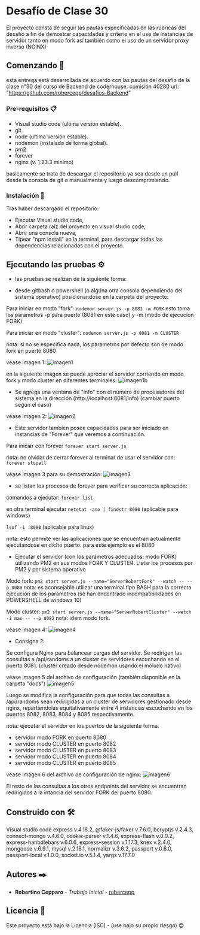 # Desafío de Clase 30

El proyecto consta de seguir las pautas especificadas en las rúbricas del desafío a fin de demostrar capacidades y criterio en el uso de instancias de servidor tanto en modo fork así también como el uso de un servidor proxy inverso (NGINX)

## Comenzando 🚀

esta entrega está desarrollada de acuerdo con las pautas del desafío de la clase n°30 del curso de Backend de coderhouse. comisión 40280
url: "https://github.com/robercepp/desafios-Backend"

### Pre-requisitos 📋

- Visual studio code (ultima version estable).
- git.
- node (ultima versión estable).
- nodemon (instalado de forma global).
- pm2
- forever
- nginx (v. 1.23.3 minimo)

basicamente se trata de descargar el repositorio ya sea desde un pull desde la consola de git o manualmente y luego descomprimiendo.

### Instalación 🔧

Tras haber descargado el repositorio: 
- Ejecutar Visual studio code,
- Abrir carpeta raíz del proyecto en visual studio code,
- Abrir una consola nueva,
- Tipear "npm install" en la terminal, para descargar todas las dependencias relacionadas con el proyecto.

## Ejecutando las pruebas ⚙️

- las pruebas se realizan de la siguiente forma: 

- desde gitbash o powershell (o algúna otra consola dependiendo del sistema operativo) posicionandose en la carpeta del proyecto:

Para iniciar en modo "fork":
```nodemon server.js -p 8081 -m FORK```
esto toma los parametros -p para puerto (8081 en este caso) y -m (modo de ejecución FORK)

Para iniciar en modo "cluster":
```nodemon server.js -p 8081 -m CLUSTER```

nota: si no se especifica nada, los parametros por defecto son de modo fork en puerto 8080

véase imagen 1:
![imagen1](https://raw.githubusercontent.com/robercepp/desafios-Backend/main/docs/consignas/consigna1a.jpg)

en la siguiente imágen se puede apreciar el servidor corriendo en modo fork y modo cluster en diferentes terminales.
![imagen1b](https://github.com/robercepp/desafios-Backend/blob/main/docs/consignas/consigna1c.jpg)

- Se agrega una ventana de "info" con el número de procesadores del sistema en la dirección (http://localhost:8081/info) (cambiar puerto según el caso)

véase imagen 2:
![imagen2](https://github.com/robercepp/desafios-Backend/blob/main/docs/consignas/consigna1b.jpg)

- Este servidor tambíen posee capacidades para ser iniciado en instancias de "Forever" que veremos a continuación. 

Para iniciar con forever
```forever start server.js```

nota: no olvidar de cerrar forever al terminar de usar el servidor con: 
```forever stopall```

véase imagen 3 para su demostración:
![imagen3](https://github.com/robercepp/desafios-Backend/blob/main/docs/consignas/consigna1d.jpg)

- se listan los procesos de forever para verificar su correcta aplicación: 

comandos a ejecutar: 
```forever list```

en otra terminal ejecutar
```netstat -ano | findstr 8080```
(aplicable para windows)

```lsof -i :8080```
(aplicable para linux)

nota: esto permite ver las aplicaciones que se encuentran actualmente ejecutandose en dicho puerto. para este ejemplo es el 8080

- Ejecutar el servidor (con los parámetros adecuados: modo FORK) utilizando PM2 en sus modos FORK Y CLUSTER. Listar los procesos por PM2 y por sistema operativo

Modo fork: 
```pm2 start server.js --name="ServerRobertFork" --watch -- --p 8080```
nota: es aconsejable utilizar una terminal tipo BASH para la correcta ejecución de los parametros (se han encontrado incompatibilidades en POWERSHELL de windows 10)

Modo cluster: 
```pm2 start server.js --name="ServerRobertCluster" --watch -i max -- --p 8082```
nota: idem modo fork.

véase imagen 4:
![imagen4](https://github.com/robercepp/desafios-Backend/blob/main/docs/consignas/consigna%201e.jpg)

- Consigna 2:

Se configura Nginx para balancear cargas del servidor.
Se redirigen las consultas a /api/randoms a un cluster de servidores escuchando en el puerto 8081. (cluster creado desde nodemon usando el móludo nativo)

véase imagen 5 del archivo de configuración (también disponible en la carpeta "docs")
![imagen5](https://github.com/robercepp/desafios-Backend/blob/main/docs/consignas/consigna2a.jpg)

Luego se modifica la configuración para que todas las consultas a /api/randoms sean redirigidas a un cluster de servidores gestionado desde nginx, repartiendolas equitativamente  entre 4 instancias escuchando en los puertos 8082, 8083, 8084 y 8085 respectivamente. 

nota: ejecutar el servidor en los puertos de la siguiente forma. 
- servidor modo FORK en puerto 8080
- servidor modo CLUSTER en puerto 8082
- servidor modo CLUSTER en puerto 8083
- servidor modo CLUSTER en puerto 8084
- servidor modo CLUSTER en puerto 8085

véase imágen 6 del archivo de configuración de nginx:
![imagen6](https://github.com/robercepp/desafios-Backend/blob/main/docs/consignas/consigna2b.jpg)

El resto de las consultas a los otros endpoints del servidor se encuentran redirigidos a la intancia del servidor FORK del puerto 8080.

## Construido con 🛠️

Visual studio code
express v.4.18.2,
@faker-js/faker v.7.6.0,
bcryptjs v.2.4.3,
connect-mongo v.4.6.0,
cookie-parser v.1.4.6,
express-flash v.0.0.2,
express-hanbdlebars v.6.0.6,
express-session v.1.17.3,
knex v.2.4.0,
mongoose v.6.9.1,
mysql v.2.18.1,
normalizr v.3.6.2,
passport v.0.6.0,
passport-local v.1.0.0,
socket.io v.5.1.4,
yargs v.17.7.0

## Autores ✒️

* **Robertino Cepparo** - *Trabajo Inicial* - [robercepp](https://github.com/robercepp)

## Licencia 📄

Este proyecto está bajo la Licencia (ISC) - (use bajo su propio riesgo)
😊

